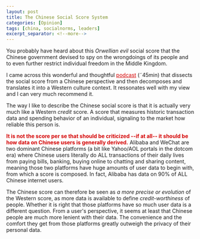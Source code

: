 ```yaml
---
layout: post
title: The Chinese Social Score System 
categories: [Opinion]
tags: [china, socialnorms, leaders]
excerpt_separator: <!--more-->
---
```


You probably have heard about this <em>Orwellian evil</em> social score that the Chinese government devised to spy on the wrongdoings of its people and to even further restrict individual freedom in the Middle Kingdom.

I came across this wonderful and thoughtful <a href="https://technode.com/2019/10/31/china-tech-talk-86-chinas-social-credit-system-everything-you-know-is-wrong-with-kendra-schaefer/" style="color: #d40202;font-weight: normal;text-decoration: underline;" target="_blank">podcast</a> (˜45min) that dissects the social score from a Chinese perspective and then decomposes and translates it into a Western culture context. It ressonates well with my view and I can very much recommend it.<!--more-->

The way I like to describe the Chinese social score is that it is actually very much like a Western <em>credit</em> score. A score that measures historic transaction data and spending behavior of an individual, signaling to the market how reliable this person is.

<span style="color:#d40202; font-weight: bold">It is not the score per se that should be criticized --if at all-- it should be how data on Chinese users is generally derived.</span> Alibaba and WeChat are two dominant Chinese platforms (a bit like Yahoo/AOL portals in the dotcom era) where Chinese users literally do ALL transactions of their daily lives from paying bills, banking, buying online to chatting and sharing content, meaning those two platforms have huge amounts of user data to begin with, from which a score is composed. In fact, Alibaba has data on 90% of ALL Chinese internet users.

The Chinese score can therefore be seen as <em>a more precise or evolution </em> of the Western score, as more data is available to define <em>credit-worthiness</em> of people. Whether it is right that those platforms have so much user data is a different question. From a user's perspective, it seems at least that Chinese people are much more lenient with their data. The convenience and the comfort they get from those platforms greatly outweigh the privacy of their personal data.

